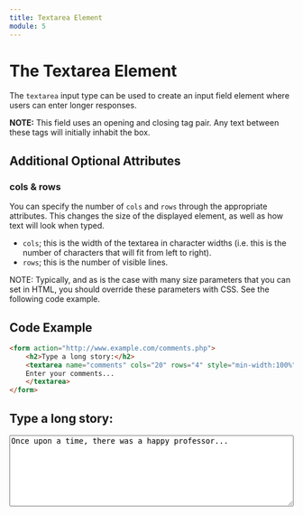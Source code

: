 ```yaml
---
title: Textarea Element
module: 5
---
```


# The Textarea Element

The `textarea` input type can be used to create an input field element where users can enter longer responses.

**NOTE:** This field uses an opening and closing tag pair. Any text between these tags will initially inhabit the box.


## Additional Optional Attributes

### cols & rows

You can specify the number of `cols` and `rows` through the appropriate attributes. This changes the size of the displayed element, as well as how text will look when typed.

- `cols`; this is the width of the textarea in character widths (i.e. this is the number of characters that will fit from left to right).
- `rows`; this is the number of visible lines.

NOTE: Typically, and as is the case with many size parameters that you can set in HTML, you should override these parameters with CSS. See the following code example.

## Code Example

```html
<form action="http://www.example.com/comments.php">
    <h2>Type a long story:</h2>
    <textarea name="comments" cols="20" rows="4" style="min-width:100%">
    Enter your comments...
    </textarea>
</form>
```

<div class="displayed_code_example">
    <form action="http://www.example.com/comments.php">
    <h2>Type a long story:</h2>
    <textarea name="comments" cols="20" rows="8" style="min-width:100%">Once upon a time, there was a happy professor...</textarea>
    </form>
</div>
